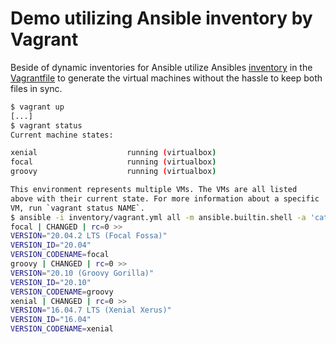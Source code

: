 # Demo utilizing Ansible inventory by Vagrant

Beside of dynamic inventories for Ansible utilize Ansibles [inventory](inventory/vagrant.yml) in the [Vagrantfile](Vagrantfile) to generate the virtual machines without the hassle to keep both files in sync.

```bash
$ vagrant up
[...]
$ vagrant status
Current machine states:

xenial                    running (virtualbox)
focal                     running (virtualbox)
groovy                    running (virtualbox)

This environment represents multiple VMs. The VMs are all listed
above with their current state. For more information about a specific
VM, run `vagrant status NAME`.
$ ansible -i inventory/vagrant.yml all -m ansible.builtin.shell -a 'cat /etc/os-release | grep ^VERSION'
focal | CHANGED | rc=0 >>
VERSION="20.04.2 LTS (Focal Fossa)"
VERSION_ID="20.04"
VERSION_CODENAME=focal
groovy | CHANGED | rc=0 >>
VERSION="20.10 (Groovy Gorilla)"
VERSION_ID="20.10"
VERSION_CODENAME=groovy
xenial | CHANGED | rc=0 >>
VERSION="16.04.7 LTS (Xenial Xerus)"
VERSION_ID="16.04"
VERSION_CODENAME=xenial
```